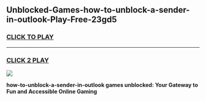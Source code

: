 
## Unblocked-Games-how-to-unblock-a-sender-in-outlook-Play-Free-23gd5
<h3>
<a href="https://premium76.site?title=how-to-unblock-a-sender-in-outlook&ref=20M">CLICK TO PLAY</a></h3>
<hr>

<h3>
<a href="https://premium76.site?title=how-to-unblock-a-sender-in-outlook&ref=20M">CLICK 2 PLAY</a>
  
</h3>

<a href="https://premium76.site?title=how-to-unblock-a-sender-in-outlook&ref=19M"><img src="https://clearcache.store/games.png"></a>


**how-to-unblock-a-sender-in-outlook games unblocked: Your Gateway to Fun and Accessible Online Gaming**
